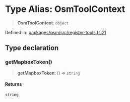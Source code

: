 # Type Alias: OsmToolContext

> **OsmToolContext**: `object`

Defined in: [packages/osm/src/register-tools.ts:21](https://github.com/GeoDaCenter/openassistant/blob/2c7e2a603db0fcbd6603996e5ea15006191c5f7f/packages/osm/src/register-tools.ts#L21)

## Type declaration

### getMapboxToken()

> **getMapboxToken**: () => `string`

#### Returns

`string`
